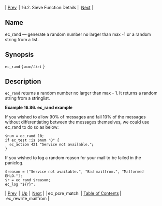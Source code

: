 | [Prev](sieve.ref.ec_pcre_match)  | 16.2. Sieve Function Details |  [Next](sieve.ref.ec_rewrite_mailfrom) |

<a name="sieve.ref.ec_rand"></a>
## Name

ec_rand — generate a random number no larger than max -1 or a random string from a list.

## Synopsis

`ec_rand` { *`max/list`* }

<a name="idp30379936"></a>
## Description

`ec_rand` returns a random number no larger than max - 1\. It returns a random string from a stringlist.

<a name="example.ec_rand"></a>

**Example 16.86. ec_rand example**

If you wished to allow 90% of messages and fail 10% of the messages without differentiating between the messages themselves, we could use ec_rand to do so as below:

```
$num = ec_rand 10;
if ec_test :is $num "0" {
  ec_action 421 "Service not available.";
}
```

If you wished to log a random reason for your mail to be failed in the paniclog.

```
$reason = ["Service not available.", "Bad mailfrom.", "Malformed EHLO."];
$r = ec_rand $reason;
ec_log "${r}";
```

| [Prev](sieve.ref.ec_pcre_match)  | [Up](sieve.ref.files) |  [Next](sieve.ref.ec_rewrite_mailfrom) |
| ec_pcre_match  | [Table of Contents](index) |  ec_rewrite_mailfrom |
